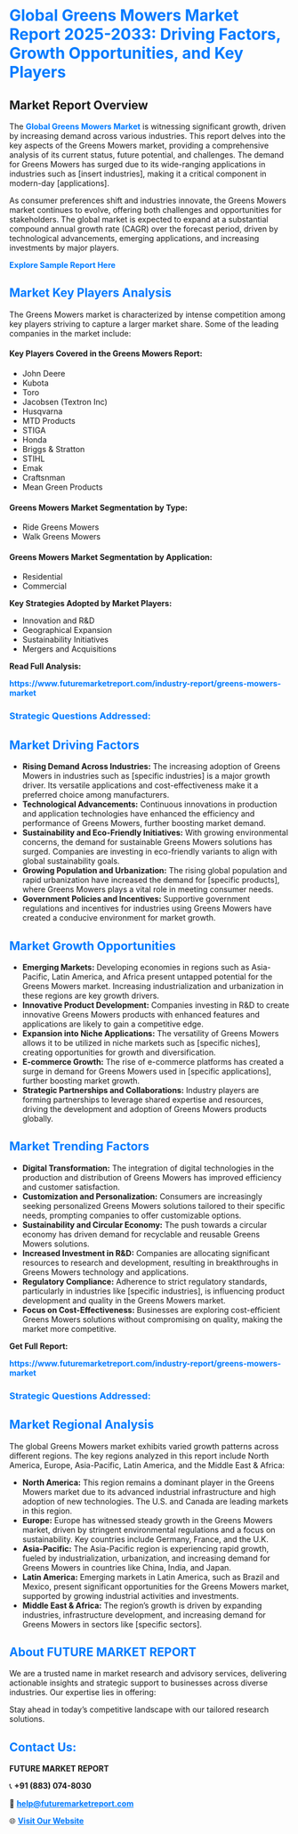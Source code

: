<h1 style="color: #007BFF;">Global Greens Mowers Market Report 2025-2033: Driving Factors, Growth Opportunities, and Key Players</h1>

<section id="overview">
<h2>Market Report Overview</h2>
<p>The <a href="https://www.futuremarketreport.com/industry-report/greens-mowers-market" style="color: #007BFF; text-decoration: none;"><strong>Global Greens Mowers Market</strong></a> is witnessing significant growth, driven by increasing demand across various industries. This report delves into the key aspects of the Greens Mowers market, providing a comprehensive analysis of its current status, future potential, and challenges. The demand for Greens Mowers has surged due to its wide-ranging applications in industries such as [insert industries], making it a critical component in modern-day [applications].</p>
<p>As consumer preferences shift and industries innovate, the Greens Mowers market continues to evolve, offering both challenges and opportunities for stakeholders. The global market is expected to expand at a substantial compound annual growth rate (CAGR) over the forecast period, driven by technological advancements, emerging applications, and increasing investments by major players.</p>
</section>

<section id="overview">
<p><a href="https://www.futuremarketreport.com/request-sample/reportId=41668" style="color: #007BFF; text-decoration: none;"><strong>Explore Sample Report Here</strong></a></p>
</section>

<section id="key-players">
<h2 style="color: #007BFF;">Market Key Players Analysis</h2>
<p>The Greens Mowers market is characterized by intense competition among key players striving to capture a larger market share. Some of the leading companies in the market include:</p>
<h4>Key Players Covered in the Greens Mowers Report:</h4>
<ul><li>John Deere</li><li>Kubota</li><li>Toro</li><li>Jacobsen (Textron Inc)</li><li>Husqvarna</li><li>MTD Products</li><li>STIGA</li><li>Honda</li><li>Briggs &amp; Stratton</li><li>STIHL</li><li>Emak</li><li>Craftsnman</li><li>Mean Green Products</li></ul>
<h4>Greens Mowers Market Segmentation by Type:</h4>
<ul><li>Ride Greens Mowers</li><li>Walk Greens Mowers</li></ul>

<h4>Greens Mowers Market Segmentation by Application:</h4>
<ul><li>Residential</li><li>Commercial</li></ul>
<p><strong>Key Strategies Adopted by Market Players:</strong></p>
<ul>
<li>Innovation and R&D</li>
<li>Geographical Expansion</li>
<li>Sustainability Initiatives</li>
<li>Mergers and Acquisitions</li>
</ul>
</section>

<section>
<p><strong>Read Full Analysis: </strong></p><a href="https://www.futuremarketreport.com/industry-report/greens-mowers-market" style="color: #007BFF; text-decoration: none;"><strong>https://www.futuremarketreport.com/industry-report/greens-mowers-market</strong></a>
<h3 style="color: #007BFF;">Strategic Questions Addressed:</h3>
</section>

<section id="driving-factors">
<h2 style="color: #007BFF;">Market Driving Factors</h2>
<ul>
<li><strong>Rising Demand Across Industries:</strong> The increasing adoption of Greens Mowers in industries such as [specific industries] is a major growth driver. Its versatile applications and cost-effectiveness make it a preferred choice among manufacturers.</li>
<li><strong>Technological Advancements:</strong> Continuous innovations in production and application technologies have enhanced the efficiency and performance of Greens Mowers, further boosting market demand.</li>
<li><strong>Sustainability and Eco-Friendly Initiatives:</strong> With growing environmental concerns, the demand for sustainable Greens Mowers solutions has surged. Companies are investing in eco-friendly variants to align with global sustainability goals.</li>
<li><strong>Growing Population and Urbanization:</strong> The rising global population and rapid urbanization have increased the demand for [specific products], where Greens Mowers plays a vital role in meeting consumer needs.</li>
<li><strong>Government Policies and Incentives:</strong> Supportive government regulations and incentives for industries using Greens Mowers have created a conducive environment for market growth.</li>
</ul>
</section>

<section id="growth-opportunities">
<h2 style="color: #007BFF;">Market Growth Opportunities</h2>
<ul>
<li><strong>Emerging Markets:</strong> Developing economies in regions such as Asia-Pacific, Latin America, and Africa present untapped potential for the Greens Mowers market. Increasing industrialization and urbanization in these regions are key growth drivers.</li>
<li><strong>Innovative Product Development:</strong> Companies investing in R&D to create innovative Greens Mowers products with enhanced features and applications are likely to gain a competitive edge.</li>
<li><strong>Expansion into Niche Applications:</strong> The versatility of Greens Mowers allows it to be utilized in niche markets such as [specific niches], creating opportunities for growth and diversification.</li>
<li><strong>E-commerce Growth:</strong> The rise of e-commerce platforms has created a surge in demand for Greens Mowers used in [specific applications], further boosting market growth.</li>
<li><strong>Strategic Partnerships and Collaborations:</strong> Industry players are forming partnerships to leverage shared expertise and resources, driving the development and adoption of Greens Mowers products globally.</li>
</ul>
</section>

<section id="trending-factors">
<h2 style="color: #007BFF;">Market Trending Factors</h2>
<ul>
<li><strong>Digital Transformation:</strong> The integration of digital technologies in the production and distribution of Greens Mowers has improved efficiency and customer satisfaction.</li>
<li><strong>Customization and Personalization:</strong> Consumers are increasingly seeking personalized Greens Mowers solutions tailored to their specific needs, prompting companies to offer customizable options.</li>
<li><strong>Sustainability and Circular Economy:</strong> The push towards a circular economy has driven demand for recyclable and reusable Greens Mowers solutions.</li>
<li><strong>Increased Investment in R&D:</strong> Companies are allocating significant resources to research and development, resulting in breakthroughs in Greens Mowers technology and applications.</li>
<li><strong>Regulatory Compliance:</strong> Adherence to strict regulatory standards, particularly in industries like [specific industries], is influencing product development and quality in the Greens Mowers market.</li>
<li><strong>Focus on Cost-Effectiveness:</strong> Businesses are exploring cost-efficient Greens Mowers solutions without compromising on quality, making the market more competitive.</li>
</ul>
</section>

<section>
<p><strong>Get Full Report: </strong></p><a href="https://www.futuremarketreport.com/industry-report/greens-mowers-market" style="color: #007BFF; text-decoration: none;"><strong>https://www.futuremarketreport.com/industry-report/greens-mowers-market</strong></a>
<h3 style="color: #007BFF;">Strategic Questions Addressed:</h3>
</section>


<section id="regional-analysis">
<h2 style="color: #007BFF;">Market Regional Analysis</h2>
<p>The global Greens Mowers market exhibits varied growth patterns across different regions. The key regions analyzed in this report include North America, Europe, Asia-Pacific, Latin America, and the Middle East & Africa:</p>
<ul>
<li><strong>North America:</strong> This region remains a dominant player in the Greens Mowers market due to its advanced industrial infrastructure and high adoption of new technologies. The U.S. and Canada are leading markets in this region.</li>
<li><strong>Europe:</strong> Europe has witnessed steady growth in the Greens Mowers market, driven by stringent environmental regulations and a focus on sustainability. Key countries include Germany, France, and the U.K.</li>
<li><strong>Asia-Pacific:</strong> The Asia-Pacific region is experiencing rapid growth, fueled by industrialization, urbanization, and increasing demand for Greens Mowers in countries like China, India, and Japan.</li>
<li><strong>Latin America:</strong> Emerging markets in Latin America, such as Brazil and Mexico, present significant opportunities for the Greens Mowers market, supported by growing industrial activities and investments.</li>
<li><strong>Middle East & Africa:</strong> The region’s growth is driven by expanding industries, infrastructure development, and increasing demand for Greens Mowers in sectors like [specific sectors].</li>
</ul>
</section>

<footer>
<h2 style="color: #007BFF;">About FUTURE MARKET REPORT</h2>
<p>We are a trusted name in market research and advisory services, delivering actionable insights and strategic support to businesses across diverse industries. Our expertise lies in offering:</p>

<p>Stay ahead in today’s competitive landscape with our tailored research solutions.</p>

<h2 style="color: #007BFF;">Contact Us:</h2>
<p><strong>FUTURE MARKET REPORT</strong></p>
<p>📞 <strong>+91 (883) 074-8030</strong></p>
<p>📧 <strong><a href="mailto:help@futuremarketreport.com" style="color: #007BFF;">help@futuremarketreport.com</a></strong></p>
<p>🌐 <strong><a href="https://www.futuremarketreport.com/" style="color: #007BFF;">Visit Our Website</a></strong></p>
</footer>